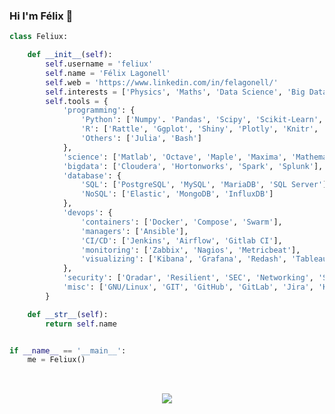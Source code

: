 ### Hi I'm Félix 👋

```python
class Feliux:

    def __init__(self):
        self.username = 'feliux'
        self.name = 'Félix Lagonell'
        self.web = 'https://www.linkedin.com/in/felagonell/'
        self.interests = ['Physics', 'Maths', 'Data Science', 'Big Data', 'Finances', 'Cybersecurity']
        self.tools = {
            'programming': {
                'Python': ['Numpy'. 'Pandas', 'Scipy', 'Scikit-Learn', 'Pytorch', 'Matplotlib', 'Seaborn', 'Sympy', 'Quiskit', 'Pyspark', 'Pycharm', 'Jupyter', 'SQLAlchemy', 'Streamlit', 'Flask'],
                'R': ['Rattle', 'Ggplot', 'Shiny', 'Plotly', 'Knitr', 'Rstudio'],
                'Others': ['Julia', 'Bash']            
            },
            'science': ['Matlab', 'Octave', 'Maple', 'Maxima', 'Mathematica', 'Cadabra'],
            'bigdata': ['Cloudera', 'Hortonworks', 'Spark', 'Splunk'],
            'database': {
                'SQL': ['PostgreSQL', 'MySQL', 'MariaDB', 'SQL Server'],
                'NoSQL': ['Elastic', 'MongoDB', 'InfluxDB']
            },
            'devops': {
                'containers': ['Docker', 'Compose', 'Swarm'],
                'managers': ['Ansible'],
                'CI/CD': ['Jenkins', 'Airflow', 'Gitlab CI'],
                'monitoring': ['Zabbix', 'Nagios', 'Metricbeat'],
                'visualizing': ['Kibana', 'Grafana', 'Redash', 'Tableau', 'Superset']
            },
            'security': ['Qradar', 'Resilient', 'SEC', 'Networking', 'Scripting', 'SonarQube'],
            'misc': ['GNU/Linux', 'GIT', 'GitHub', 'GitLab', 'Jira', 'Kanban', 'LaTex']
        }

    def __str__(self):
        return self.name


if __name__ == '__main__':
    me = Feliux()
    
```
<!--
#### Some stats about me (Public Only)
<p align="center" >
   <img alt="Raghav's github stats" src="https://github-readme-stats.vercel.app/api?username=feliux&show_icons=true" >
</p>
ypyp
-->

<p align="center"><br/>
   <a href="https://www.linkedin.com/in/felagonell/">
    <img src="https://img.shields.io/badge/linkedin-felagonell-blue">
  </a>
</p>
